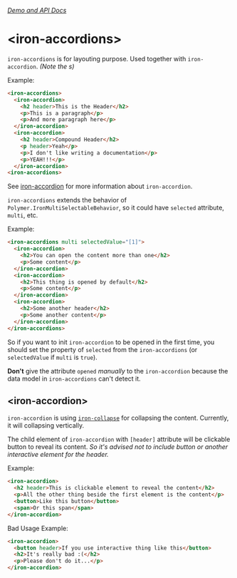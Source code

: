 [*Demo and API Docs*](http://alijaya.github.io/iron-accordions/components/iron-accordions/)

# &lt;iron-accordions&gt;

`iron-accordions` is for layouting purpose. Used together with `iron-accordion`. *(Note the s)*

Example:

``` html
<iron-accordions>
  <iron-accordion>
    <h2 header>This is the Header</h2>
    <p>This is a paragraph</p>
    <p>And more paragraph here</p>
  </iron-accordion>
  <iron-accordion>
    <h2 header>Compound Header</h2>
    <p header>Yeah</p>
    <p>I don't like writing a documentation</p>
    <p>YEAH!!!</p>
  </iron-accordion>
<iron-accordions>
```

See [iron-accordion](#iron-accordion) for more information about `iron-accordion`.

`iron-accordions` extends the behavior of `Polymer.IronMultiSelectableBehavior`, so it could have `selected` attribute, `multi`, etc.

Example:

``` html
<iron-accordions multi selectedValue="[1]">
  <iron-accordion>
    <h2>You can open the content more than one</h2>
    <p>Some content</p>
  </iron-accordion>
  <iron-accordion>
    <h2>This thing is opened by default</h2>
    <p>Some content</p>
  </iron-accordion>
  <iron-accordion>
    <h2>Some another header</h2>
    <p>Some another content</p>
  </iron-accordion>
</iron-accordions>
```

So if you want to init `iron-accordion` to be opened in the first time, you should set the property of `selected` from the `iron-accordions` (or `selectedValue` if `multi` is `true`).

**Don't** give the attribute `opened` *manually* to the `iron-accordion` because the data model in `iron-accordions` can't detect it.

## &lt;iron-accordion&gt;

`iron-accordion` is using [`iron-collapse`](https://github.com/PolymerElements/iron-collapse) for collapsing the content.
Currently, it will collapsing vertically.

The child element of `iron-accordion` with `[header]` attribute will be clickable button to reveal its content. *So it's advised not to include button or another interactive element for the header.*

Example:

``` html
<iron-accordion>
  <h2 header>This is clickable element to reveal the content</h2>
  <p>All the other thing beside the first element is the content</p>
  <button>Like this button</button>
  <span>Or this span</span>
</iron-accordion>
```

Bad Usage Example:

``` html
<iron-accordion>
  <button header>If you use interactive thing like this</button>
  <h2>It's really bad :(</h2>
  <p>Please don't do it...</p>
</iron-accordion>
```
